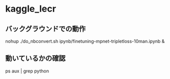 # kaggle_lecr

## バックグラウンドでの動作
nohup ./do_nbconvert.sh ipynb/finetuning-mpnet-tripletloss-10man.ipynb &

## 動いているかの確認
ps aux | grep python